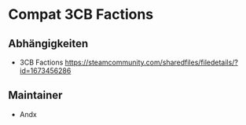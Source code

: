 # Compat 3CB Factions

## Abhängigkeiten

- 3CB Factions <https://steamcommunity.com/sharedfiles/filedetails/?id=1673456286>

## Maintainer

- Andx
